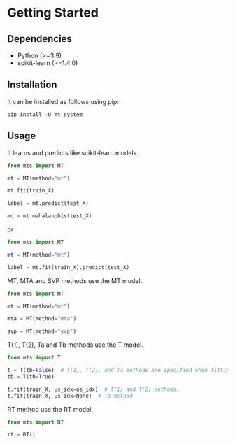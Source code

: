 # Getting Started

## Dependencies

* Python (>=3.9)
* scikit-learn (>=1.4.0)

## Installation

It can be installed as follows using pip:

```shell
pip install -U mt-system
```

## Usage

It learns and predicts like scikit-learn models.

```python
from mts import MT

mt = MT(method="mt")

mt.fit(train_X)

label = mt.predict(test_X)

md = mt.mahalanobis(test_X)
```

or

```python
from mts import MT

mt = MT(method="mt")

label = mt.fit(train_X).predict(test_X)
```

MT, MTA and SVP methods use the MT model.

```python
from mts import MT

mt = MT(method="mt")

mta = MT(method="mta")

svp = MT(method="svp")
```

T(1), T(2), Ta and Tb methods use the T model.

```python
from mts import T

t = T(tb=False)  # T(1), T(2), and Ta methods are specified when fitting the model.
tb = T(tb=True)

t.fit(train_X, us_idx=us_idx)  # T(1) and T(2) methods.
t.fit(train_X, us_idx=None)  # Ta method.
```

RT method use the RT model.

```python
from mts import RT

rt = RT()
```
